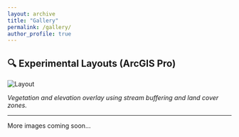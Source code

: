 ```yaml
---
layout: archive
title: "Gallery"
permalink: /gallery/
author_profile: true
---
```


## 🔍 Experimental Layouts (ArcGIS Pro)

![Layout](/duggireddy.github.io/images/Layout1.png)


*Vegetation and elevation overlay using stream buffering and land cover zones.*

---

More images coming soon...
